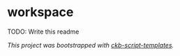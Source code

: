 # workspace

TODO: Write this readme

*This project was bootstrapped with [ckb-script-templates].*

[ckb-script-templates]: https://github.com/cryptape/ckb-script-templates
